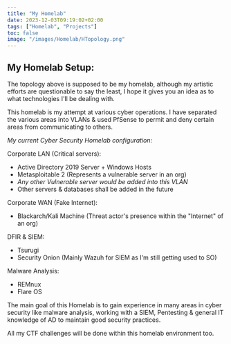 ```yaml
---
title: "My Homelab"
date: 2023-12-03T09:19:02+02:00
tags: ["Homelab", "Projects"]
toc: false
image: "/images/Homelab/HTopology.png"
---
```

## My Homelab Setup:
The topology above is supposed to be my homelab, although my artistic efforts are questionable to say the least, I hope it gives you an idea as to what technologies I'll be dealing with.

This homelab is my attempt at various cyber operations. I have separated the various areas into VLANs & used PfSense to permit and deny certain areas from communicating to others. 

*My current Cyber Security Homelab configuration:*

Corporate LAN (Critical servers):
* Active Directory 2019 Server + Windows Hosts
* Metasploitable 2 (Represents a vulnerable server in an org)
* *Any other Vulnerable server would be added into this VLAN*
* Other servers & databases shall be added in the future

Corporate WAN (Fake Internet):
* Blackarch/Kali Machine (Threat actor's presence within the "Internet" of an org)

DFIR & SIEM:
* Tsurugi
* Security Onion (Mainly Wazuh for SIEM as I'm still getting used to SO)

Malware Analysis:
* REMnux
* Flare OS

The main goal of this Homelab is to gain experience in many areas in cyber security like malware analysis, working with a SIEM, Pentesting & general IT knowledge of AD to maintain good security practices.

All my CTF challenges will be done within this homelab environment too.
